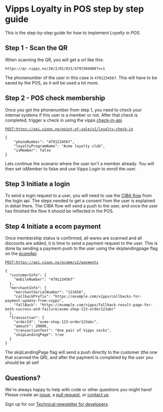 <!-- START_METADATA
---
title: Quick Start
sidebar_position: 1
---
END_METADATA -->

# Vipps Loyalty in POS step by step guide

This is the step-by-step guide for how to implement _Loyalty in POS_.

## Step 1 - Scan the QR
When scanning the QR, you will get a url like this:
```
https://qr.vipps.no/28/2/01/031/4791504800?v=1
```
The phonenumber of the user in this case is `4791234567`. This will have to be saved by the POS, as it will be used a lot more.


## Step 2 - POS check membership
Once you got the phonenumber from step 1, you need to check your internal systems if this user is a member or not. After that check is completed, trigger a check in using the vipps [check-in-api](https://github.com/vippsas/vipps-check-in-api)

[`POST:https://api.vipps.no/point-of-sale/v1/loyalty-check-in`](https://vippsas.github.io/vipps-check-in-api/redoc.html#tag/point-of-sale/operation/initiateLoyaltyCheckIn)
```
{
    "phoneNumber": "4791234567",
    "loyaltyProgramName": "Acme loyalty club",
    "isMember": false
}
```
Lets continue the scenario where the user isn't a member already. You will then set isMember to false and use Vipps Login to enroll the user.

## Step 3 Initiate a login
To send a login request to a user, you will need to use the [CIBA flow](https://vippsas.github.io/vipps-developer-docs/docs/APIs/login-api/vipps-login-api#activating-vipps-login-from-phone-number)
from the login api. The steps needed to get a consent from the user is explained in detail there. The CIBA flow will send a push to the user, and once the user has finished the flow it should be reflected in the POS.

## Step 4 Initiate a ecom payment
Once membership status is confirmed, all wares are scanned and all discounts are added, it is time to send a payment request to the user. This is done by sending a payment-push to the user using the skiplandingpage flag on the [ecomApi](https://vippsas.github.io/vipps-developer-docs/docs/APIs/ecom-api/vipps-ecom-api#skip-landing-page)

[`POST:https://api.vipps.no/ecomm/v2/payments`](https://vippsas.github.io/vipps-developer-docs/docs/APIs/ecom-api/vipps-ecom-api#skip-landing-page)

```
{
  "customerInfo": {
    "mobileNumber": "4791234567"
  },
  "merchantInfo": {
    "merchantSerialNumber": "123456",
    "callbackPrefix": "https://example.com/vipps/callbacks-for-payment-update-from-vipps",
    "fallBack": "https://example.com/vipps/fallback-result-page-for-both-success-and-failure/acme-shop-123-order123abc"
  },
  "transaction": {
    "orderId": "acme-shop-123-order123abc",
    "amount": 20000,
    "transactionText": "One pair of Vipps socks",
    "skipLandingPage": true
  }
}
```

The skipLandingPage flag will send a push directly to the customer (the one that scanned the QR), and after the payment is completed by the user you should be all set!

## Questions?

We're always happy to help with code or other questions you might have!
Please create an [issue](https://github.com/vippsas/vipps-ecom-api/issues),
a [pull request](https://github.com/vippsas/vipps-ecom-api/pulls),
or [contact us](https://github.com/vippsas/vipps-developers/blob/master/contact.md).

Sign up for our [Technical newsletter for developers](https://github.com/vippsas/vipps-developers/tree/master/newsletters).
